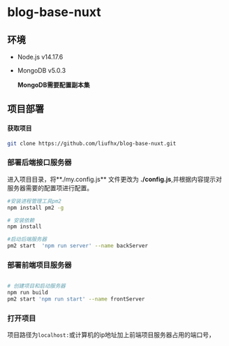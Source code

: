 # blog-base-nuxt

## 环境

- Node.js  v14.17.6

- MongoDB  v5.0.3

  **MongoDB需要配置副本集**

## 项目部署

#### 获取项目

```bash
git clone https://github.com/liufhx/blog-base-nuxt.git
```



### 部署后端接口服务器

进入项目目录，将**./my.config.js** 文件更改为 **./config.js**,并根据内容提示对服务器需要的配置项进行配置。

```bash
#安装进程管理工具pm2
npm install pm2 -g

# 安装依赖
npm install

#启动后端服务器
pm2 start  'npm run server' --name backServer
```



### 部署前端项目服务器

```bash

# 创建项目和启动服务器
npm run build
pm2 start 'npm run start' --name frontServer

```

### 打开项目

项目路径为`localhost:`或计算机的ip地址加上前端项目服务器占用的端口号，
